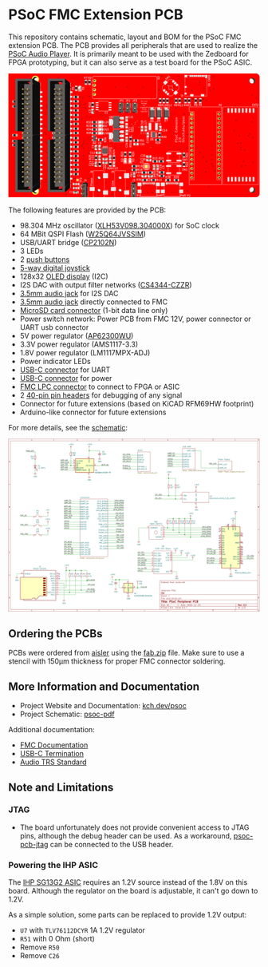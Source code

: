 # PSoC FMC Extension PCB

This repository contains schematic, layout and BOM for the PSoC FMC extension PCB.
The PCB provides all peripherals that are used to realize the [PSoC Audio Player](https://kch.dev/psoc).
It is primarily meant to be used with the Zedboard for FPGA prototyping, but it can also serve as a test board for the PSoC ASIC.

![PCB Render Image](render_small.png)

The following features are provided by the PCB:
* 98.304 MHz oscillator ([XLH53V098.304000X](doc/REN_XL_Crystal_Oscillators_Datasheet_DST_20220302-1954959-1.pdf)) for SoC clock
* 64 MBit QSPI Flash ([W25Q64JVSSIM](doc/w25q64jv_dtr_revj_03272018_plus-1489809.pdf))
* USB/UART bridge ([CP2102N](doc/cp2102n_datasheet-1634912.pdf))
* 3 LEDs
* 2 [push buttons](doc/EVPBF.pdf)
* [5-way digital joystick](doc/SKRHAAE010.pdf)
* 128x32 [OLED display](https://www.waveshare.com/0.91inch-oled-module.htm) (I2C)
* I2S DAC with output filter networks ([CS4344-CZZR](doc/CS4344-45-48_F2.pdf))
* [3.5mm audio jack](doc/sj_352x_smt-1779397.pdf) for I2S DAC
* [3.5mm audio jack](doc/sj_352x_smt-1779397.pdf) directly connected to FMC
* [MicroSD card connector](doc/MOLEX_472192001_sd.pdf) (1-bit data line only)
* Power switch network: Power PCB from FMC 12V, power connector or UART usb connector
* 5V power regulator ([AP62300WU](doc/AP62300_AP62301_AP62300T.pdf))
* 3.3V power regulator (AMS1117-3.3)
* 1.8V power regulator (LM1117MPX-ADJ)
* Power indicator LEDs
* [USB-C connector](doc/usb4110.pdf) for UART
* [USB-C connector](doc/usb4110.pdf) for power
* [FMC LPC connector](doc/asp-134604-01-mkt-1546032.pdf) to connect to FPGA or ASIC
* 2 [40-pin pin headers](doc/SBH11-NBPC.pdf) for debugging of any signal
* Connector for future extensions (based on KiCAD RFM69HW footprint)
* Arduino-like connector for future extensions

For more details, see the [schematic](psoc.pdf):

[![PCB Schematic](schematic.png)](psoc.pdf)


## Ordering the PCBs

PCBs were ordered from [aisler](aisler.net) using the [fab.zip](fab.zip) file.
Make sure to use a stencil with 150µm thickness for proper FMC connector soldering.

## More Information and Documentation

* Project Website and Documentation: [kch.dev/psoc](https://kch.dev/psoc)
* Project Schematic: [psoc-pdf](psoc.pdf)

Additional documentation:
* [FMC Documentation](https://fmchub.github.io/appendix/VITA57_FMC_HPC_LPC_SIGNALS_AND_PINOUT.html)
* [USB-C Termination](https://community.cypress.com/t5/Knowledge-Base-Articles/Termination-Resistors-Required-for-the-USB-Type-C-Connector/ta-p/253544)
* [Audio TRS Standard](https://components101.com/connectors/35mm-audio-jack)

## Note and Limitations

### JTAG

* The board unfortunately does not provide convenient access to JTAG pins, although the debug header can be used.
  As a workaround, [psoc-pcb-jtag](https://github.com/kit-kch/psoc-pcb-jtag) can be connected to the USB header.

### Powering the IHP ASIC

The [IHP SG13G2 ASIC](https://github.com/IHP-GmbH/TO_Sep2025/pull/4) requires an 1.2V source instead of the 1.8V on this board.
Although the regulator on the board is adjustable, it can't go down to 1.2V.

As a simple solution, some parts can be replaced to provide 1.2V output:
* `U7` with `TLV76112DCYR` 1A 1.2V regulator
* `R51` with 0 Ohm (short)
* Remove `R50`
* Remove `C26`
